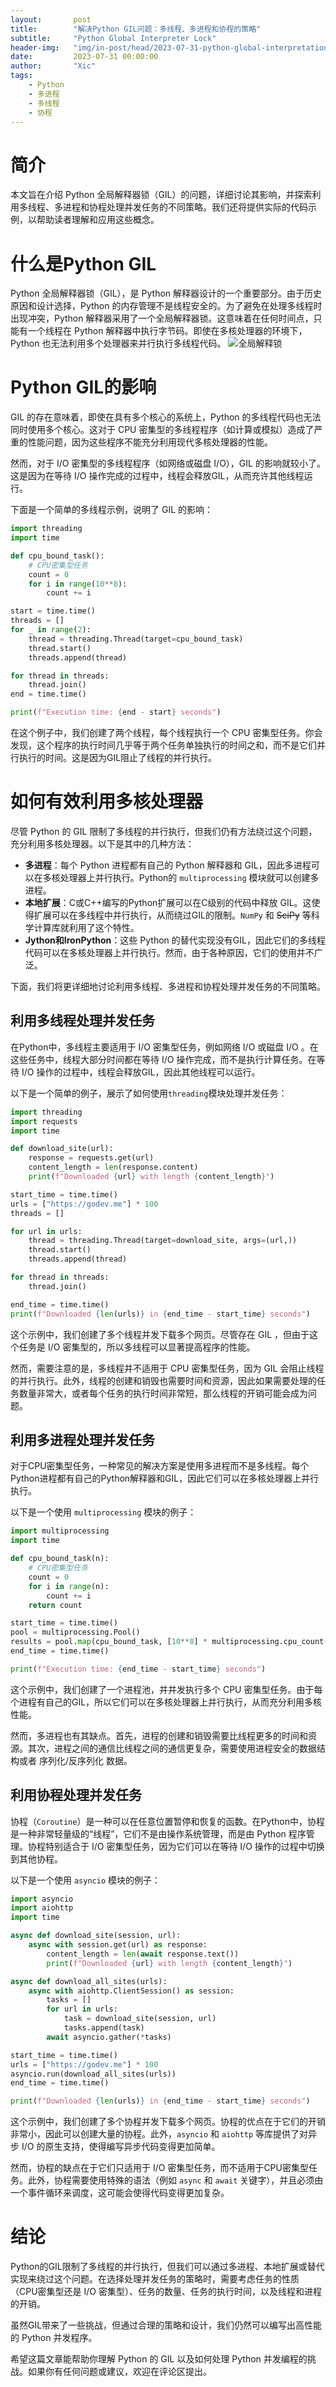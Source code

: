 ```yaml
---
layout:       post
title:        "解决Python GIL问题：多线程、多进程和协程的策略"
subtitle:     "Python Global Interpreter Lock"
header-img:   "img/in-post/head/2023-07-31-python-global-interpretation-lock.jpg"
date:         2023-07-31 00:00:00
author:       "Xic"
tags:
    - Python
    - 多进程
    - 多线程
    - 协程
---
```

# 简介

本文旨在介绍 Python 全局解释器锁（GIL）的问题，详细讨论其影响，并探索利用多线程、多进程和协程处理并发任务的不同策略。我们还将提供实际的代码示例，以帮助读者理解和应用这些概念。

# 什么是Python GIL

Python 全局解释器锁（GIL），是 Python 解释器设计的一个重要部分。由于历史原因和设计选择，Python 的内存管理不是线程安全的。为了避免在处理多线程时出现冲突，Python 解释器采用了一个全局解释器锁。这意味着在任何时间点，只能有一个线程在 Python 解释器中执行字节码。即使在多核处理器的环境下，Python 也无法利用多个处理器来并行执行多线程代码。
![全局解释锁](/img/in-post/article-pic/Untitled-2023-07-30-1645.png)

# Python GIL的影响

GIL 的存在意味着，即使在具有多个核心的系统上，Python 的多线程代码也无法同时使用多个核心。这对于 CPU 密集型的多线程程序（如计算或模拟）造成了严重的性能问题，因为这些程序不能充分利用现代多核处理器的性能。

然而，对于 I/O 密集型的多线程程序（如网络或磁盘 I/O），GIL 的影响就较小了。这是因为在等待 I/O 操作完成的过程中，线程会释放GIL，从而充许其他线程运行。

下面是一个简单的多线程示例，说明了 GIL 的影响：

```python
import threading
import time

def cpu_bound_task():
    # CPU密集型任务
    count = 0
    for i in range(10**8):
        count += i

start = time.time()
threads = []
for _ in range(2):
    thread = threading.Thread(target=cpu_bound_task)
    thread.start()
    threads.append(thread)

for thread in threads:
    thread.join()
end = time.time()

print(f"Execution time: {end - start} seconds")
```
在这个例子中，我们创建了两个线程，每个线程执行一个 CPU 密集型任务。你会发现，这个程序的执行时间几乎等于两个任务单独执行的时间之和，而不是它们并行执行的时间。这是因为GIL阻止了线程的并行执行。

# 如何有效利用多核处理器

尽管 Python 的 GIL 限制了多线程的并行执行，但我们仍有方法绕过这个问题，充分利用多核处理器。以下是其中的几种方法：

- **多进程**：每个 Python 进程都有自己的 Python 解释器和 GIL，因此多进程可以在多核处理器上并行执行。Python的 `multiprocessing` 模块就可以创建多进程。
- **本地扩展**：C或C++编写的Python扩展可以在C级别的代码中释放 GIL。这使得扩展可以在多线程中并行执行，从而绕过GIL的限制。`NumPy` 和 ~~SciPy~~ 等科学计算库就利用了这个特性。
- **Jython和IronPython**：这些 Python 的替代实现没有GIL，因此它们的多线程代码可以在多核处理器上并行执行。然而，由于各种原因，它们的使用并不广泛。

下面，我们将更详细地讨论利用多线程、多进程和协程处理并发任务的不同策略。

## 利用多线程处理并发任务

在Python中，多线程主要适用于 I/O 密集型任务，例如网络 I/O 或磁盘 I/O 。在这些任务中，线程大部分时间都在等待 I/O 操作完成，而不是执行计算任务。在等待 I/O 操作的过程中，线程会释放GIL，因此其他线程可以运行。

以下是一个简单的例子，展示了如何使用`threading`模块处理并发任务：

```python
import threading
import requests
import time

def download_site(url):
    response = requests.get(url)
    content_length = len(response.content)
    print(f"Downloaded {url} with length {content_length}")

start_time = time.time()
urls = ["https://godev.me"] * 100
threads = []

for url in urls:
    thread = threading.Thread(target=download_site, args=(url,))
    thread.start()
    threads.append(thread)

for thread in threads:
    thread.join()

end_time = time.time()
print(f"Downloaded {len(urls)} in {end_time - start_time} seconds")
```

这个示例中，我们创建了多个线程并发下载多个网页。尽管存在 GIL ，但由于这个任务是 I/O 密集型的，所以多线程可以显著提高程序的性能。

然而，需要注意的是，多线程并不适用于 CPU 密集型任务，因为 GIL 会阻止线程的并行执行。此外，线程的创建和销毁也需要时间和资源，因此如果需要处理的任务数量非常大，或者每个任务的执行时间非常短，那么线程的开销可能会成为问题。

## 利用多进程处理并发任务

对于CPU密集型任务，一种常见的解决方案是使用多进程而不是多线程。每个Python进程都有自己的Python解释器和GIL，因此它们可以在多核处理器上并行执行。

以下是一个使用 `multiprocessing` 模块的例子：
```python
import multiprocessing
import time

def cpu_bound_task(n):
    # CPU密集型任务
    count = 0
    for i in range(n):
        count += i
    return count

start_time = time.time()
pool = multiprocessing.Pool()
results = pool.map(cpu_bound_task, [10**8] * multiprocessing.cpu_count())
end_time = time.time()

print(f"Execution time: {end_time - start_time} seconds")
```

这个示例中，我们创建了一个进程池，并并发执行多个 CPU 密集型任务。由于每个进程有自己的GIL，所以它们可以在多核处理器上并行执行，从而充分利用多核性能。

然而，多进程也有其缺点。首先，进程的创建和销毁需要比线程更多的时间和资源。其次，进程之间的通信比线程之间的通信更复杂，需要使用进程安全的数据结构或者 序列化/反序列化 数据。

## 利用协程处理并发任务

协程（`Coroutine`）是一种可以在任意位置暂停和恢复的函数。在Python中，协程是一种非常轻量级的“线程”，它们不是由操作系统管理，而是由 Python 程序管理。协程特别适合于 I/O 密集型任务，因为它们可以在等待 I/O 操作的过程中切换到其他协程。

以下是一个使用 `asyncio` 模块的例子：

```python
import asyncio
import aiohttp
import time

async def download_site(session, url):
    async with session.get(url) as response:
        content_length = len(await response.text())
        print(f"Downloaded {url} with length {content_length}")

async def download_all_sites(urls):
    async with aiohttp.ClientSession() as session:
        tasks = []
        for url in urls:
            task = download_site(session, url)
            tasks.append(task)
        await asyncio.gather(*tasks)

start_time = time.time()
urls = ["https://godev.me"] * 100
asyncio.run(download_all_sites(urls))
end_time = time.time()

print(f"Downloaded {len(urls)} in {end_time - start_time} seconds")
```

这个示例中，我们创建了多个协程并发下载多个网页。协程的优点在于它们的开销非常小，因此可以创建大量的协程。此外，`asyncio` 和 `aiohttp` 等库提供了对异步 I/O 的原生支持，使得编写异步代码变得更加简单。

然而，协程的缺点在于它们只适用于 I/O 密集型任务，而不适用于CPU密集型任务。此外，协程需要使用特殊的语法（例如 `async` 和 `await` 关键字），并且必须由一个事件循环来调度，这可能会使得代码变得更加复杂。

# 结论
Python的GIL限制了多线程的并行执行，但我们可以通过多进程、本地扩展或替代实现来绕过这个问题。在选择处理并发任务的策略时，需要考虑任务的性质（CPU密集型还是 I/O 密集型）、任务的数量、任务的执行时间，以及线程和进程的开销。

虽然GIL带来了一些挑战，但通过合理的策略和设计，我们仍然可以编写出高性能的 Python 并发程序。

希望这篇文章能帮助你理解 Python 的 GIL 以及如何处理 Python 并发编程的挑战。如果你有任何问题或建议，欢迎在评论区提出。